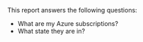 This report answers the following questions:

- What are my Azure subscriptions?
- What state they are in?
